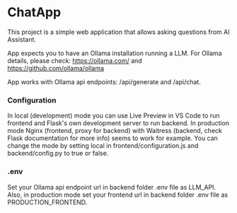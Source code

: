# ChatApp
This project is a simple web application that allows asking questions from AI Assistant.

App expects you to have an Ollama installation running a LLM. For Ollama details, please check:
https://ollama.com/ and https://github.com/ollama/ollama

App works with Ollama api endpoints: /api/generate and /api/chat.

### Configuration
In local (development) mode you can use Live Preview in VS Code to run frontend and Flask's own development server to run backend.
In production mode Nginx (frontend, proxy for backend) with Waitress (backend, check Flask documentation for more info) seems to work for example.
You can change the mode by setting local in frontend/configuration.js and backend/config.py to true or false.

### .env
Set your Ollama api endpoint url in backend folder .env file as LLM_API.
Also, in production mode set your frontend url in backend folder .env file as PRODUCTION_FRONTEND. 
